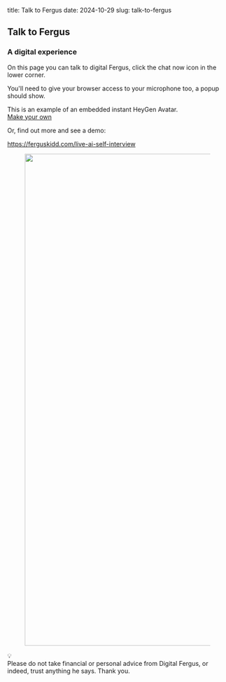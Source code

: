 title: Talk to Fergus
date: 2024-10-29
slug: talk-to-fergus

<div class="kg-card kg-header-card kg-width-full kg-size-small kg-style-accent" style="" data-kg-background-image=""><h2 class="kg-header-card-header" id="talk-to-fergus">Talk to Fergus</h2><h3 class="kg-header-card-subheader" id="a-digital-experience">A digital experience</h3></div><!--kg-card-begin: html--><script>!function(window){const host="https://labs.heygen.com",url=host+"/guest/streaming-embed?share=eyJxdWFsaXR5IjoiaGlnaCIsImF2YXRhck5hbWUiOiJjNTU3NjAyY2RhZDQ0Yjc3YjU1YTRhODEx%0D%0AYzQ2YWVkNiIsInByZXZpZXdJbWciOiJodHRwczovL2ZpbGVzMi5oZXlnZW4uYWkvYXZhdGFyL3Yz%0D%0AL2M1NTc2MDJjZGFkNDRiNzdiNTVhNGE4MTFjNDZhZWQ2L2Z1bGwvMi4yL3ByZXZpZXdfdGFyZ2V0%0D%0ALndlYnAiLCJuZWVkUmVtb3ZlQmFja2dyb3VuZCI6ZmFsc2UsImtub3dsZWRnZUJhc2VJZCI6IjU5%0D%0AYTZmZGYyMTBjYTQwMzBhOWJkYTk5MjgxMmVkNWY4IiwidXNlcm5hbWUiOiIwZmE2MmNjMzFkODM0%0D%0AMmQ3OGJlZWQ4ZGU1MTM4N2FjOCJ9&inIFrame=1",clientWidth=document.body.clientWidth,wrapDiv=document.createElement("div");wrapDiv.id="heygen-streaming-embed";const container=document.createElement("div");container.id="heygen-streaming-container";const stylesheet=document.createElement("style");stylesheet.innerHTML=`\n  #heygen-streaming-embed {\n    z-index: 9999;\n    position: fixed;\n    left: 40px;\n    bottom: 40px;\n    width: 200px;\n    height: 200px;\n    border-radius: 50%;\n    border: 2px solid #fff;\n    box-shadow: 0px 8px 24px 0px rgba(0, 0, 0, 0.12);\n    transition: all linear 0.1s;\n    overflow: hidden;\n\n    opacity: 0;\n    visibility: hidden;\n  }\n  #heygen-streaming-embed.show {\n    opacity: 1;\n    visibility: visible;\n  }\n  #heygen-streaming-embed.expand {\n    ${clientWidth<540?"height: 266px; width: 96%; left: 50%; transform: translateX(-50%);":"height: 366px; width: calc(366px * 16 / 9);"}\n    border: 0;\n    border-radius: 8px;\n  }\n  #heygen-streaming-container {\n    width: 100%;\n    height: 100%;\n  }\n  #heygen-streaming-container iframe {\n    width: 100%;\n    height: 100%;\n    border: 0;\n  }\n  `;const iframe=document.createElement("iframe");iframe.allowFullscreen=!1,iframe.title="Streaming Embed",iframe.role="dialog",iframe.allow="microphone",iframe.src=url;let visible=!1,initial=!1;window.addEventListener("message",(e=>{e.origin===host&&e.data&&e.data.type&&"streaming-embed"===e.data.type&&("init"===e.data.action?(initial=!0,wrapDiv.classList.toggle("show",initial)):"show"===e.data.action?(visible=!0,wrapDiv.classList.toggle("expand",visible)):"hide"===e.data.action&&(visible=!1,wrapDiv.classList.toggle("expand",visible)))})),container.appendChild(iframe),wrapDiv.appendChild(stylesheet),wrapDiv.appendChild(container),document.body.appendChild(wrapDiv)}(globalThis);</script><!--kg-card-end: html--><p>On this page you can talk to digital Fergus, click the chat now icon in the lower corner.</p><p>You'll need to give your browser access to your microphone too, a popup should show.</p><div class="kg-card kg-callout-card kg-callout-card-blue"><div class="kg-callout-text">This is an example of an embedded instant HeyGen Avatar.&nbsp;</div></div><div class="kg-card kg-button-card kg-align-center"><a href="labs.heygen.com" class="kg-btn kg-btn-accent">Make your own</a></div><p>Or, find out more and see a demo:</p><p><a href="https://ferguskidd.com/live-ai-self-interview">https://ferguskidd.com/live-ai-self-interview</a></p><figure class="kg-card kg-image-card"><img src="__GHOST_URL__/content/images/2024/10/Screenshot-2024-10-29-at-17.14.28-1.png" class="kg-image" alt loading="lazy" width="2000" height="1124" srcset="__GHOST_URL__/content/images/size/w600/2024/10/Screenshot-2024-10-29-at-17.14.28-1.png 600w, __GHOST_URL__/content/images/size/w1000/2024/10/Screenshot-2024-10-29-at-17.14.28-1.png 1000w, __GHOST_URL__/content/images/size/w1600/2024/10/Screenshot-2024-10-29-at-17.14.28-1.png 1600w, __GHOST_URL__/content/images/size/w2400/2024/10/Screenshot-2024-10-29-at-17.14.28-1.png 2400w" sizes="(min-width: 720px) 720px"></figure><div class="kg-card kg-callout-card kg-callout-card-grey"><div class="kg-callout-emoji">💡</div><div class="kg-callout-text">Please do not take financial or personal advice from Digital Fergus, or indeed, trust anything he says. Thank you.</div></div><p></p>
